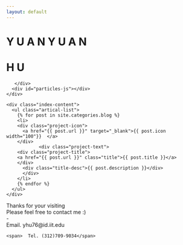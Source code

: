 ```yaml
---
layout: default
---
```

<head>

<head>

<body>
  <div class="index-wrapper">
    <div class="aside">
      <div class="info-card">
         <div class="Me">
      <h1>
        <span>Y</span>
        <span>U</span>
        <span>A</span>
        <span>N</span>
        <span>Y</span>
        <span>U</span>
        <span>A</span>
        <span>N</span>
        <span><br> <br/></span>
        <span>H</span>
        <span>U</span>
      </h1>
    </div>
                <div class="Resume">
                 
 
        
       </div>
      <div id="particles-js"></div>
    </div>

    <div class="index-content">
      <ul class="artical-list">
        {% for post in site.categories.blog %}
        <li>
        <div class="project-icon">
          <a href="{{ post.url }}" target="_blank">{{ post.icon width="100"}}  </a>
        </div>
                <div class="project-text">
        <div class="project-title">
        <a href="{{ post.url }}" class="title">{{ post.title }}</a>
        </div>  
          <div class="title-desc">{{ post.description }}</div>
          </div>  
        </li>
        {% endfor %}
      </ul>
    </div>
    
  </div>
  
   <div class="Foot">
    <div>Thanks for your visiting</div>
    <div>Please feel free to contact me :)</div>
    <div>-</div>
    <span>Email. yhu76@id.iit.edu  </span>

    <span>  Tel. (312)709-9034</span>

  </div>
  
</body>
